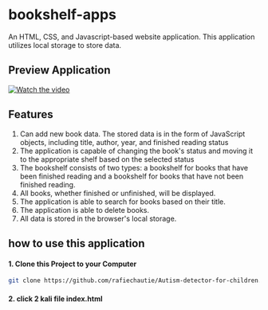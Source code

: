 # bookshelf-apps
An HTML, CSS, and Javascript-based website application. This application utilizes local storage to store data.


## Preview Application
[![Watch the video](https://img.youtube.com/vi/xmtAsuuQDt4/hqdefault.jpg)](https://youtu.be/xmtAsuuQDt4)

## Features
<ol>
  <li>Can add new book data. The stored data is in the form of JavaScript objects, including title, author, year, and finished reading status</li> 
  <li>The application is capable of changing the book's status and moving it to the appropriate shelf based on the selected status</li>
  <li>The bookshelf consists of two types: a bookshelf for books that have been finished reading and a bookshelf for books that have not been finished reading.</li> 
  <li>All books, whether finished or unfinished, will be displayed.</li> 
  <li>The application is able to search for books based on their title.</li> 
  <li>The application is able to delete books.</li>
  <li>All data is stored in the browser's local storage.</li>  
</ol> 

## how to use this application
#### 1. Clone this Project to your Computer
```bash
git clone https://github.com/rafiechautie/Autism-detector-for-children.git
```
#### 2. click 2 kali file index.html
